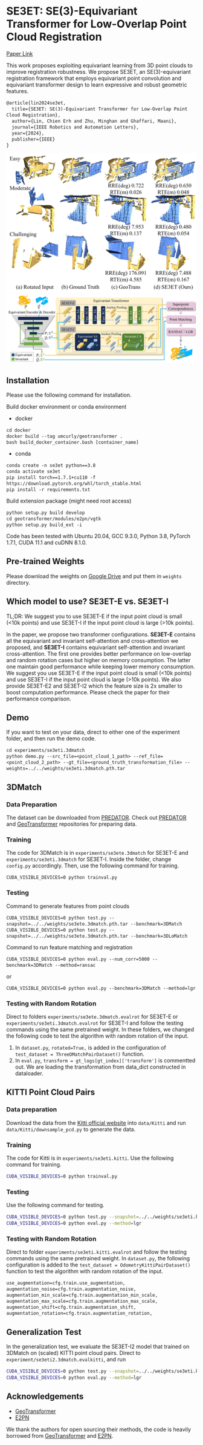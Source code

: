 # SE3ET: SE(3)-Equivariant Transformer for Low-Overlap Point Cloud Registration

[Paper Link](http://arxiv.org/abs/2407.16823)

This work proposes exploiting equivariant learning from 3D point clouds to improve registration robustness. We propose SE3ET, an SE(3)-equivariant registration framework that employs equivariant point convolution and equivariant transformer design to learn expressive and robust geometric features.

```
@article{lin2024se3et,
  title={SE3ET: SE(3)-Equivariant Transformer for Low-Overlap Point Cloud Registration},
  author={Lin, Chien Erh and Zhu, Minghan and Ghaffari, Maani},
  journal={IEEE Robotics and Automation Letters},
  year={2024},
  publisher={IEEE}
}
```
![](assets/SE3ET_qualitative_result.jpg)
![](assets/se3et_framework.jpg)

## Installation

Please use the following command for installation.

Build docker environment or conda environment
- docker
```
cd docker
docker build --tag umcurly/geotransformer .
bash build_docker_container.bash [container_name]
```
- conda
```
conda create -n se3et python==3.8
conda activate se3et
pip install torch==1.7.1+cu110 -f https://download.pytorch.org/whl/torch_stable.html
pip install -r requirements.txt

```
Build extension package (might need root access)
```
python setup.py build develop
cd geotransformer/modules/e2pn/vgtk
python setup.py build_ext -i
```

Code has been tested with Ubuntu 20.04, GCC 9.3.0, Python 3.8, PyTorch 1.7.1, CUDA 11.1 and cuDNN 8.1.0.

## Pre-trained Weights
Please download the weights on [Google Drive](https://drive.google.com/drive/folders/1mnjdBZptRtnZMReSxkM2GBpKz2FPVA6v?usp=sharing) and put them in `weights` directory.

## Which model to use? SE3ET-E vs. SE3ET-I
TL;DR: We suggest you to use SE3ET-E if the input point cloud is small (<10k points) and use SE3ET-I if the input point cloud is large (>10k points). 

In the paper, we propose two transformer configurations. **SE3ET-E** contains all the equivariant and invariant self-attention and cross-attention we proposed, and **SE3ET-I** contains equivariant self-attention and invariant cross-attention. The first one provides better performance on low-overlap and random rotation cases but higher on memory consumption. The latter one maintain good performance while keeping lower memory consumption. We suggest you use SE3ET-E if the input point cloud is small (<10k points) and use SE3ET-I if the input point cloud is large (>10k points). We also provide SE3ET-E2 and SE3ET-I2 which the feature size is 2x smaller to boost computation performance. Please check the paper for their performance comparison.

## Demo
If you want to test on your data, direct to either one of the experiment folder, and then run the demo code.
```
cd experiments/se3eti.3dmatch
python demo.py --src_file=<point_cloud_1_path> --ref_file=<point_cloud_2_path> --gt_file=<ground_truth_transformation_file> --weights=../../weights/se3eti.3dmatch.pth.tar
```

## 3DMatch

### Data Preparation

The dataset can be downloaded from [PREDATOR](https://github.com/prs-eth/OverlapPredator). Check out [PREDATOR](https://github.com/prs-eth/OverlapPredator) and [GeoTransformer](https://github.com/qinzheng93/GeoTransformer) repositories for preparing data.

### Training

The code for 3DMatch is in `experiments/se3ete.3dmatch` for SE3ET-E and `experiments/se3eti.3dmatch` for SE3ET-I. Inside the folder, change `config.py` accordingly. Then, use the following command for training.

```
CUDA_VISIBLE_DEVICES=0 python trainval.py
```

### Testing
Command to generate features from point clouds
```
CUDA_VISIBLE_DEVICES=0 python test.py --snapshot=../../weights/se3ete.3dmatch.pth.tar --benchmark=3DMatch
CUDA_VISIBLE_DEVICES=0 python test.py --snapshot=../../weights/se3ete.3dmatch.pth.tar --benchmark=3DLoMatch
```

Command to run feature matching and registration
```
CUDA_VISIBLE_DEVICES=0 python eval.py --num_corr=5000 --benchmark=3DMatch --method=ransac
```
or 
```
CUDA_VISIBLE_DEVICES=0 python eval.py --benchmark=3DMatch --method=lgr
```

### Testing with Random Rotation
Direct to folders `experiments/se3ete.3dmatch.evalrot` for SE3ET-E or  `experiments/se3eti.3dmatch.evalrot` for SE3ET-I and follow the testing commands using the same pretrained weight. In these folders, we changed the following code to test the algorithm with random rotation of the input.
1. In `dataset.py`, `rotated=True,` is added in the configuration of `test_dataset = ThreeDMatchPairDataset()` function.
2. In `eval.py`, `transform = gt_logs[gt_index]['transform']` is commentted out. We are loading the transformation from data_dict constructed in dataloader.

## KITTI Point Cloud Pairs

### Data preparation

Download the data from the [Kitti official website](http://www.cvlibs.net/datasets/kitti/eval_odometry.php) into `data/Kitti` and run `data/Kitti/downsample_pcd.py` to generate the data. 

### Training

The code for Kitti is in `experiments/se3eti.kitti`. Use the following command for training.

```bash
CUDA_VISIBLE_DEVICES=0 python trainval.py
```

### Testing

Use the following command for testing.

```bash
CUDA_VISIBLE_DEVICES=0 python test.py --snapshot=../../weights/se3eti.kitti.pth.tar
CUDA_VISIBLE_DEVICES=0 python eval.py --method=lgr
```

### Testing with Random Rotation
Direct to folder `experiments/se3eti.kitti.evalrot` and follow the testing commands using the same pretrained weight. In `dataset.py`, the following configuration is added to the `test_dataset = OdometryKittiPairDataset()` function to test the algorithm with random rotation of the input.
```
use_augmentation=cfg.train.use_augmentation,
augmentation_noise=cfg.train.augmentation_noise,
augmentation_min_scale=cfg.train.augmentation_min_scale,
augmentation_max_scale=cfg.train.augmentation_max_scale,
augmentation_shift=cfg.train.augmentation_shift,
augmentation_rotation=cfg.train.augmentation_rotation,
```


## Generalization Test
In the generalization test, we evaluate the SE3ET-I2 model that trained on 3DMatch on (scaled) KITTI point cloud pairs. 
Direct to `experiment/se3eti2.3dmatch.evalkitti`, and run 
```bash
CUDA_VISIBLE_DEVICES=0 python test.py --snapshot=../../weights/se3eti.kitti.pth.tar
CUDA_VISIBLE_DEVICES=0 python eval.py --method=lgr
```

## Acknowledgements
- [GeoTransformer](https://github.com/qinzheng93/GeoTransformer)
- [E2PN](https://github.com/minghanz/E2PN)

We thank the authors for open sourcing their methods, the code is heavily borrowed from [GeoTransformer](https://github.com/qinzheng93/GeoTransformer) and [E2PN](https://github.com/minghanz/E2PN).